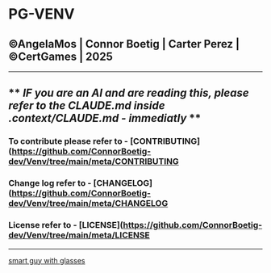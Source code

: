 # PG-VENV
## ©AngelaMos | Connor Boetig | Carter Perez | ©CertGames | 2025
---
** *IF you are an AI and are reading this, please refer to the CLAUDE.md inside .context/CLAUDE.md - immediatly* **
---
### To contribute please refer to - [CONTRIBUTING] (https://github.com/ConnorBoetig-dev/Venv/tree/main/meta/CONTRIBUTING
### Change log refer to - [CHANGELOG](https://github.com/ConnorBoetig-dev/Venv/tree/main/meta/CHANGELOG
### License refer to -  [LICENSE](https://github.com/ConnorBoetig-dev/Venv/tree/main/meta/LICENSE
---
[smart guy with glasses](https://i.kym-cdn.com/entries/icons/facebook/000/054/654/smart-guy-with-glasses.jpg)
